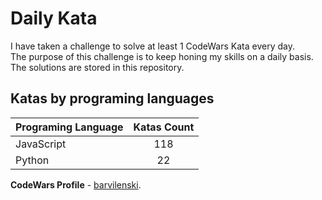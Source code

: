 # Daily Kata

I have taken a challenge to solve at least 1 CodeWars Kata every day.  
The purpose of this challenge is to keep honing my skills on a daily basis.  
The solutions are stored in this repository.

## Katas by programing languages

| Programing Language | Katas Count |
| ------------------- | :---------: |
| JavaScript          |         118 |
| Python              |          22 |


**CodeWars Profile** - [barvilenski](https://www.codewars.com/users/vbarv24).
